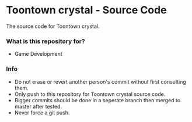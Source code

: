 # Toontown crystal - Source Code

The source code for Toontown crystal.

### What is this repository for?

* Game Development

### Info

* Do not erase or revert another person's commit without first consulting them.
* Only push to this repository for Toontown crystal source code.
* Bigger commits should be done in a seperate branch then merged to master after tested.
* Never force a git push.
